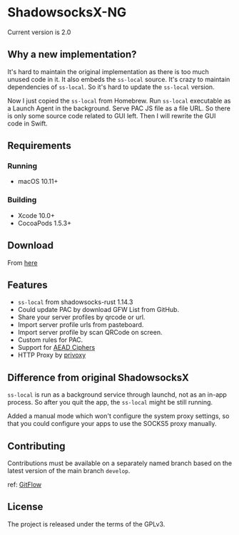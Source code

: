 # ShadowsocksX-NG

Current version is 2.0

## Why a new implementation?

It's hard to maintain the original implementation as there is too much unused code in it.
It also embeds the `ss-local` source. It's crazy to maintain dependencies of `ss-local`.
So it's hard to update the `ss-local` version.

Now I just copied the `ss-local` from Homebrew. Run `ss-local` executable as a Launch Agent in the background.
Serve PAC JS file as a file URL. So there is only some source code related to GUI left.
Then I will rewrite the GUI code in Swift.

## Requirements

### Running

- macOS 10.11+

### Building

- Xcode 10.0+
- CocoaPods 1.5.3+

## Download

From [here](https://github.com/shadowsocks/ShadowsocksX-NG/releases/)

## Features

- `ss-local` from shadowsocks-rust 1.14.3
- Could update PAC by download GFW List from GitHub.
- Share your server profiles by qrcode or url.
- Import server profile urls from pasteboard.
- Import server profile by scan QRCode on screen.
- Custom rules for PAC.
- Support for [AEAD Ciphers](https://shadowsocks.org/en/spec/AEAD-Ciphers.html)
- HTTP Proxy by [privoxy](http://www.privoxy.org/)

## Difference from original ShadowsocksX

`ss-local` is run as a background service through launchd, not as an in-app process.
So after you quit the app, the `ss-local` might be still running.

Added a manual mode which won't configure the system proxy settings,
so that you could configure your apps to use the SOCKS5 proxy manually.

## Contributing

Contributions must be available on a separately named branch based on the latest version of the main branch `develop`.

ref: [GitFlow](http://nvie.com/posts/a-successful-git-branching-model/)

## License

The project is released under the terms of the GPLv3.

